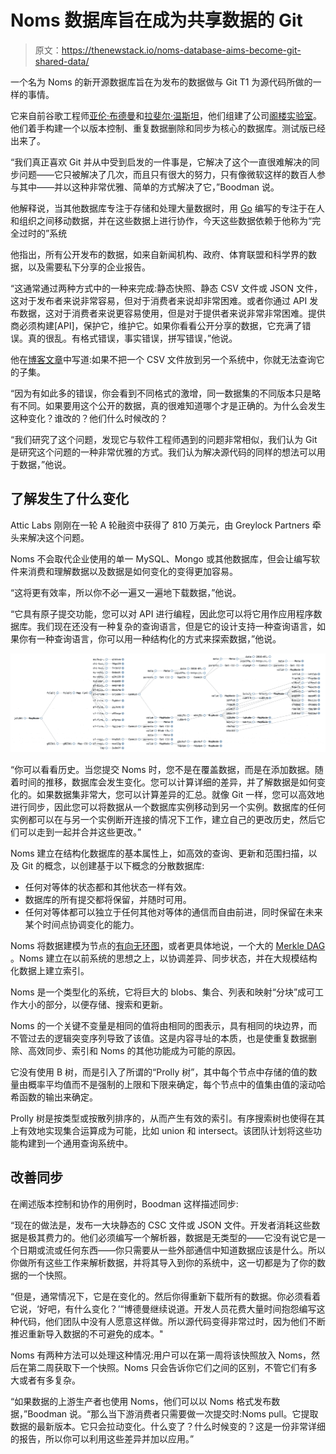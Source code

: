 # Noms 数据库旨在成为共享数据的 Git

> 原文：<https://thenewstack.io/noms-database-aims-become-git-shared-data/>

一个名为 Noms 的新开源数据库旨在为发布的数据做与 Git T1 为源代码所做的一样的事情。

它来自前谷歌工程师[亚伦·布德曼](http://www.aaronboodman.com/)和[拉斐尔·温斯坦](https://www.linkedin.com/in/rafael-weinstein-21718?authType=NAME_SEARCH&authToken=0m7L&locale=en_US&trk=tyah&trkInfo=clickedVertical%3Amynetwork%2CclickedEntityId%3A34867%2CauthType%3ANAME_SEARCH%2Cidx%3A1-1-1%2CtarId%3A1470047040046%2Ctas%3ARafael%20Weins)，他们组建了公司[阁楼实验室](http://attic.io/)。他们着手构建一个以版本控制、重复数据删除和同步为核心的数据库。测试版已经出来了。

“我们真正喜欢 Git 并从中受到启发的一件事是，它解决了这个一直很难解决的同步问题——它只被解决了几次，而且只有很大的努力，只有像微软这样的数百人参与其中——并以这种非常优雅、简单的方式解决了它，”Boodman 说。

他解释说，当其他数据库专注于存储和处理大量数据时，用 [Go](/tag/golang/) 编写的专注于在人和组织之间移动数据，并在这些数据上进行协作，今天这些数据依赖于他称为“完全过时的”系统

他指出，所有公开发布的数据，如来自新闻机构、政府、体育联盟和科学界的数据，以及需要私下分享的企业报告。

“这通常通过两种方式中的一种来完成:静态快照、静态 CSV 文件或 JSON 文件，这对于发布者来说非常容易，但对于消费者来说却非常困难。或者你通过 API 发布数据，这对于消费者来说更容易使用，但是对于提供者来说非常非常困难。提供商必须构建[API]，保护它，维护它。如果你看看公开分享的数据，它充满了错误。真的很乱。有格式错误，事实错误，拼写错误，”他说。

他在[博客文章](https://medium.com/@aboodman/98b7f0c3566#.niu12s520)中写道:如果不把一个 CSV 文件放到另一个系统中，你就无法查询它的子集。

“因为有如此多的错误，你会看到不同格式的激增，同一数据集的不同版本只是略有不同。如果要用这个公开的数据，真的很难知道哪个才是正确的。为什么会发生这种变化？谁改的？他们什么时候改的？

“我们研究了这个问题，发现它与软件工程师遇到的问题非常相似，我们认为 Git 是研究这个问题的一种非常优雅的方式。我们认为解决源代码的同样的想法可以用于数据，”他说。

## **了解发生了什么变化**

Attic Labs 刚刚在一轮 A 轮融资中获得了 810 万美元，由 Greylock Partners 牵头来解决这个问题。

Noms 不会取代企业使用的单一 MySQL、Mongo 或其他数据库，但会让编写软件来消费和理解数据以及数据是如何变化的变得更加容易。

“这将更有效率，所以你不必一遍又一遍地下载数据，”他说。

“它具有原子提交功能，您可以对 API 进行编程，因此您可以将它用作应用程序数据库。我们现在还没有一种复杂的查询语言，但是它的设计支持一种查询语言，如果你有一种查询语言，你可以用一种结构化的方式来探索数据，”他说。

![splore](img/9ba389debd072185106fd9742055e78b.png)

“你可以看看历史。当您提交 Noms 时，您不是在覆盖数据，而是在添加数据。随着时间的推移，数据库会发生变化。您可以计算详细的差异，并了解数据是如何变化的。如果数据集非常大，您可以计算差异的汇总。就像 Git 一样，您可以高效地进行同步，因此您可以将数据从一个数据库实例移动到另一个实例。数据库的任何实例都可以在与另一个实例断开连接的情况下工作，建立自己的更改历史，然后它们可以走到一起并合并这些更改。”

Noms 建立在结构化数据库的基本属性上，如高效的查询、更新和范围扫描，以及 Git 的概念，以创建基于以下概念的分散数据库:

*   任何对等体的状态都和其他状态一样有效。
*   数据库的所有提交都将保留，并随时可用。
*   任何对等体都可以独立于任何其他对等体的通信而自由前进，同时保留在未来某个时间点协调变化的能力。

Noms 将数据建模为节点的[有向无环图](https://en.wikipedia.org/wiki/Directed_acyclic_graph)，或者更具体地说，一个大的 [Merkle DAG](https://github.com/jbenet/random-ideas/issues/20) 。Noms 建立在以前系统的思想之上，以协调差异、同步状态，并在大规模结构化数据上建立索引。

Noms 是一个类型化的系统，它将巨大的 blobs、集合、列表和映射“分块”成可工作大小的部分，以便存储、搜索和更新。

Noms 的一个关键不变量是相同的值将由相同的图表示，具有相同的块边界，而不管过去的逻辑突变序列导致了该值。这是内容寻址的本质，也是使重复数据删除、高效同步、索引和 Noms 的其他功能成为可能的原因。

它没有使用 B 树，而是引入了所谓的“Prolly 树”，其中每个节点中存储的值的数量由概率平均值而不是强制的上限和下限来确定，每个节点中的值集由值的滚动哈希函数的输出来确定。

Prolly 树是按类型或按散列排序的，从而产生有效的索引。有序搜索树也使得在其上有效地实现集合运算成为可能，比如 union 和 intersect。该团队计划将这些功能构建到一个通用查询系统中。

## **改善同步**

在阐述版本控制和协作的用例时，Boodman 这样描述同步:

“现在的做法是，发布一大块静态的 CSC 文件或 JSON 文件。开发者消耗这些数据是极其费力的。他们必须编写一个解析器，数据是无类型的——它没有说它是一个日期或流或任何东西——你只需要从一些外部通信中知道数据应该是什么。所以你做所有这些工作来解析数据，并将其导入到你的系统中，这一切都是为了你的数据的一个快照。

“但是，通常情况下，它是在变化的。然后你得重新下载所有的数据。你必须看着它说，‘好吧，有什么变化？’“博德曼继续说道。开发人员花费大量时间抱怨编写这种代码，他们团队中没有人愿意这样做。所以源代码变得非常过时，因为他们不断推迟重新导入数据的不可避免的成本。"

Noms 有两种方法可以处理这种情况:用户可以在第一周将该快照放入 Noms，然后在第二周获取下一个快照。Noms 只会告诉你它们之间的区别，不管它们有多大或者有多复杂。

“如果数据的上游生产者也使用 Noms，他们可以以 Noms 格式发布数据，”Boodman 说。“那么当下游消费者只需要做一次提交时:Noms pull。它提取数据的最新版本。它只会拉动变化。什么变了？什么时候变的？这是一份非常详细的报告，所以你可以利用这些差异并加以应用。”

<svg xmlns:xlink="http://www.w3.org/1999/xlink" viewBox="0 0 68 31" version="1.1"><title>Group</title> <desc>Created with Sketch.</desc></svg>